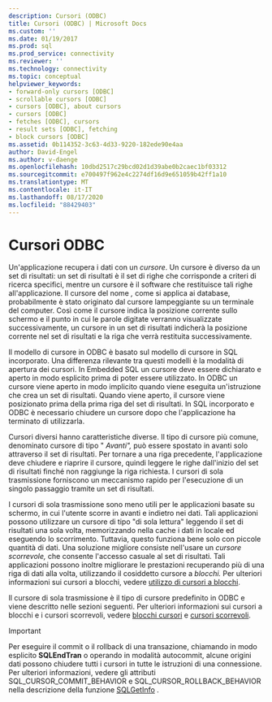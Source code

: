 ```yaml
---
description: Cursori (ODBC)
title: Cursori (ODBC) | Microsoft Docs
ms.custom: ''
ms.date: 01/19/2017
ms.prod: sql
ms.prod_service: connectivity
ms.reviewer: ''
ms.technology: connectivity
ms.topic: conceptual
helpviewer_keywords:
- forward-only cursors [ODBC]
- scrollable cursors [ODBC]
- cursors [ODBC], about cursors
- cursors [ODBC]
- fetches [ODBC], cursors
- result sets [ODBC], fetching
- block cursors [ODBC]
ms.assetid: 0b114352-3c63-4d33-9220-182ede90e4aa
author: David-Engel
ms.author: v-daenge
ms.openlocfilehash: 10dbd2517c29bcd02d1d39abe0b2caec1bf03312
ms.sourcegitcommit: e700497f962e4c2274df16d9e651059b42ff1a10
ms.translationtype: MT
ms.contentlocale: it-IT
ms.lasthandoff: 08/17/2020
ms.locfileid: "88429403"
---
```

# <a name="odbc-cursors"></a>Cursori ODBC
Un'applicazione recupera i dati con un *cursore*. Un cursore è diverso da un set di risultati: un set di risultati è il set di righe che corrisponde a criteri di ricerca specifici, mentre un cursore è il software che restituisce tali righe all'applicazione. Il cursore del nome *,* come si applica ai database, probabilmente è stato originato dal cursore lampeggiante su un terminale del computer. Così come il cursore indica la posizione corrente sullo schermo e il punto in cui le parole digitate verranno visualizzate successivamente, un cursore in un set di risultati indicherà la posizione corrente nel set di risultati e la riga che verrà restituita successivamente.  
  
 Il modello di cursore in ODBC è basato sul modello di cursore in SQL incorporato. Una differenza rilevante tra questi modelli è la modalità di apertura dei cursori. In Embedded SQL un cursore deve essere dichiarato e aperto in modo esplicito prima di poter essere utilizzato. In ODBC un cursore viene aperto in modo implicito quando viene eseguita un'istruzione che crea un set di risultati. Quando viene aperto, il cursore viene posizionato prima della prima riga del set di risultati. In SQL incorporato e ODBC è necessario chiudere un cursore dopo che l'applicazione ha terminato di utilizzarla.  
  
 Cursori diversi hanno caratteristiche diverse. Il tipo di cursore più comune, denominato cursore di tipo " *Avanti",* può essere spostato in avanti solo attraverso il set di risultati. Per tornare a una riga precedente, l'applicazione deve chiudere e riaprire il cursore, quindi leggere le righe dall'inizio del set di risultati finché non raggiunge la riga richiesta. I cursori di sola trasmissione forniscono un meccanismo rapido per l'esecuzione di un singolo passaggio tramite un set di risultati.  
  
 I cursori di sola trasmissione sono meno utili per le applicazioni basate su schermo, in cui l'utente scorre in avanti e indietro nei dati. Tali applicazioni possono utilizzare un cursore di tipo "di sola lettura" leggendo il set di risultati una sola volta, memorizzando nella cache i dati in locale ed eseguendo lo scorrimento. Tuttavia, questo funziona bene solo con piccole quantità di dati. Una soluzione migliore consiste nell'usare un *cursore scorrevole,* che consente l'accesso casuale al set di risultati. Tali applicazioni possono inoltre migliorare le prestazioni recuperando più di una riga di dati alla volta, utilizzando il cosiddetto cursore a *blocchi.* Per ulteriori informazioni sui cursori a blocchi, vedere [utilizzo di cursori a blocchi](../../../odbc/reference/develop-app/using-block-cursors.md).  
  
 Il cursore di sola trasmissione è il tipo di cursore predefinito in ODBC e viene descritto nelle sezioni seguenti. Per ulteriori informazioni sui cursori a blocchi e i cursori scorrevoli, vedere [blocchi cursori](../../../odbc/reference/develop-app/block-cursors.md) e [cursori scorrevoli](../../../odbc/reference/develop-app/scrollable-cursors.md).  
  
> [!IMPORTANT]  
>  Per eseguire il commit o il rollback di una transazione, chiamando in modo esplicito **SQLEndTran** o operando in modalità autocommit, alcune origini dati possono chiudere tutti i cursori in tutte le istruzioni di una connessione. Per ulteriori informazioni, vedere gli attributi SQL_CURSOR_COMMIT_BEHAVIOR e SQL_CURSOR_ROLLBACK_BEHAVIOR nella descrizione della funzione [SQLGetInfo](../../../odbc/reference/syntax/sqlgetinfo-function.md) .
